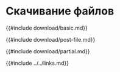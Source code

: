 # Скачивание файлов

{{#include download/basic.md}}

{{#include download/post-file.md}}

{{#include download/partial.md}}

{{#include ../../links.md}}

